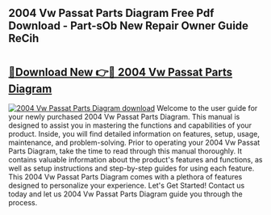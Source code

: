 ## 2004 Vw Passat Parts Diagram Free Pdf Download - Part-sOb New Repair Owner Guide ReCih

# <h2><a href="http://dfifq4.blite.top/?on=2004+Vw+Passat+Parts+Diagram">🔗Download New 👉🔴 2004 Vw Passat Parts Diagram</a></h2>

[![2004 Vw Passat Parts Diagram download](https://i.imgur.com/lujVjoI.png)](http://dfifq4.blite.top/?on=2004+Vw+Passat+Parts+Diagram)
Welcome to the user guide for your newly purchased 2004 Vw Passat Parts Diagram. This manual is designed to assist you in mastering the functions and capabilities of your product. Inside, you will find detailed information on features, setup, usage, maintenance, and problem-solving. Prior to operating your 2004 Vw Passat Parts Diagram, take the time to read through this manual thoroughly. It contains valuable information about the product's features and functions, as well as setup instructions and step-by-step guides for using each feature. This 2004 Vw Passat Parts Diagram comes with a plethora of features designed to personalize your experience. Let's Get Started! Contact us today and let us 2004 Vw Passat Parts Diagram guide you through the process.
